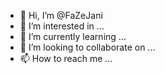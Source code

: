 - 👋 Hi, I’m @FaZeJani
- 👀 I’m interested in ...
- 🌱 I’m currently learning ...
- 💞️ I’m looking to collaborate on ...
- 📫 How to reach me ...

<!---
FaZeJani/FaZeJani is a ✨ special ✨ repository because its `README.md` (this file) appears on your GitHub profile.
You can click the Preview link to take a look at your changes.
--->
